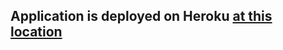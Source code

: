 ## Application is deployed on Heroku [at this location](https://floating-hamlet-84385.herokuapp.com/)
